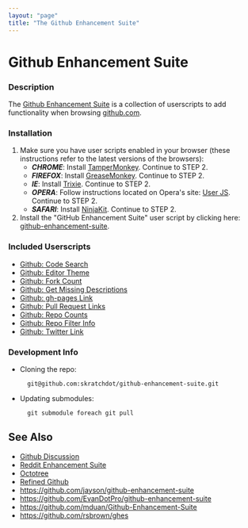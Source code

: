 ```yaml
---
layout: "page"
title: "The Github Enhancement Suite"
---
```

Github Enhancement Suite
========================

### Description ###

The [Github Enhancement Suite](https://github.com/skratchdot/github-enhancement-suite) 
is a collection of userscripts to add functionality
when browsing [github.com](https://github.com/).


### Installation ###

1. Make sure you have user scripts enabled in your browser (these instructions refer to the latest versions of the browsers):  
    * ***CHROME***: Install [TamperMonkey](https://chrome.google.com/webstore/detail/tampermonkey/dhdgffkkebhmkfjojejmpbldmpobfkfo). Continue to STEP 2.
    * ***FIREFOX***: Install [GreaseMonkey](https://addons.mozilla.org/en-US/firefox/addon/greasemonkey/). Continue to STEP 2.
    * ***IE***: Install [Trixie](http://www.bhelpuri.net/Trixie/). Continue to STEP 2.
    * ***OPERA***: Follow instructions located on Opera's site: [User JS](http://www.opera.com/docs/userjs/). Continue to STEP 2.
    * ***SAFARI***: Install [NinjaKit](http://d.hatena.ne.jp/os0x/20100612/1276330696). Continue to STEP 2.
2. Install the "GitHub Enhancement Suite" user script by clicking here: [github-enhancement-suite](https://github.com/skratchdot/github-enhancement-suite/raw/master/build/github-enhancement-suite.user.js).  


### Included Userscripts ###

- [Github: Code Search](https://github.com/skratchdot/github-code-search.user.js)
- [Github: Editor Theme](https://github.com/skratchdot/github-editor-theme.user.js)
- [Github: Fork Count](https://github.com/skratchdot/github-fork-count.user.js)
- [Github: Get Missing Descriptions](https://github.com/skratchdot/github-get-missing-descriptions.user.js)
- [Github: gh-pages Link](https://github.com/skratchdot/github-gh-pages-link.user.js)
- [Github: Pull Request Links](https://github.com/skratchdot/github-pull-request-links.user.js)
- [Github: Repo Counts](https://github.com/skratchdot/github-repo-counts.user.js)
- [Github: Repo Filter Info](https://github.com/skratchdot/github-repo-filter-info.user.js)
- [Github: Twitter Link](https://github.com/skratchdot/github-twitter-link.user.js)


### Development Info ###

- Cloning the repo:

        git@github.com:skratchdot/github-enhancement-suite.git

- Updating submodules:

        git submodule foreach git pull


## See Also

- [Github Discussion](https://github.com/isaacs/github/issues/128)
- [Reddit Enhancement Suite](https://github.com/honestbleeps/Reddit-Enhancement-Suite)
- [Octotree](https://github.com/buunguyen/octotree)
- [Refined Github](https://github.com/sindresorhus/refined-github)
- https://github.com/jayson/github-enhancement-suite
- https://github.com/EvanDotPro/github-enhancement-suite
- https://github.com/mduan/Github-Enhancement-Suite
- https://github.com/rsbrown/ghes
